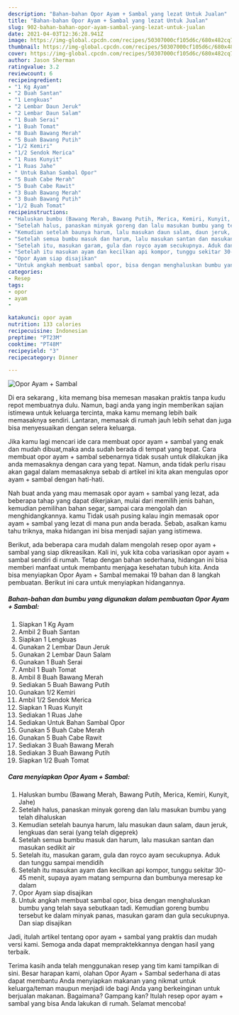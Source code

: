 ```yaml
---
description: "Bahan-bahan Opor Ayam + Sambal yang lezat Untuk Jualan"
title: "Bahan-bahan Opor Ayam + Sambal yang lezat Untuk Jualan"
slug: 902-bahan-bahan-opor-ayam-sambal-yang-lezat-untuk-jualan
date: 2021-04-03T12:36:28.941Z
image: https://img-global.cpcdn.com/recipes/50307000cf105d6c/680x482cq70/opor-ayam-sambal-foto-resep-utama.jpg
thumbnail: https://img-global.cpcdn.com/recipes/50307000cf105d6c/680x482cq70/opor-ayam-sambal-foto-resep-utama.jpg
cover: https://img-global.cpcdn.com/recipes/50307000cf105d6c/680x482cq70/opor-ayam-sambal-foto-resep-utama.jpg
author: Jason Sherman
ratingvalue: 3.2
reviewcount: 6
recipeingredient:
- "1 Kg Ayam"
- "2 Buah Santan"
- "1 Lengkuas"
- "2 Lembar Daun Jeruk"
- "2 Lembar Daun Salam"
- "1 Buah Serai"
- "1 Buah Tomat"
- "8 Buah Bawang Merah"
- "5 Buah Bawang Putih"
- "1/2 Kemiri"
- "1/2 Sendok Merica"
- "1 Ruas Kunyit"
- "1 Ruas Jahe"
- " Untuk Bahan Sambal Opor"
- "5 Buah Cabe Merah"
- "5 Buah Cabe Rawit"
- "3 Buah Bawang Merah"
- "3 Buah Bawang Putih"
- "1/2 Buah Tomat"
recipeinstructions:
- "Haluskan bumbu (Bawang Merah, Bawang Putih, Merica, Kemiri, Kunyit, Jahe)"
- "Setelah halus, panaskan minyak goreng dan lalu masukan bumbu yang telah dihaluskan"
- "Kemudian setelah baunya harum, lalu masukan daun salam, daun jeruk, lengkuas dan serai (yang telah digeprek)"
- "Setelah semua bumbu masuk dan harum, lalu masukan santan dan masukan sedikit air"
- "Setelah itu, masukan garam, gula dan royco ayam secukupnya. Aduk dan tunggu sampai mendidih"
- "Setelah itu masukan ayam dan kecilkan api kompor, tunggu sekitar 30-45 menit, supaya ayam matang sempurna dan bumbunya meresap ke dalam"
- "Opor Ayam siap disajikan"
- "Untuk angkah membuat sambal opor, bisa dengan menghaluskan bumbu yang telah saya sebutkaan tadi. Kemudian goreng bumbu tersebut ke dalam minyak panas, masukan garam dan gula secukupnya. Dan siap disajikan"
categories:
- Resep
tags:
- opor
- ayam
- 

katakunci: opor ayam  
nutrition: 133 calories
recipecuisine: Indonesian
preptime: "PT23M"
cooktime: "PT48M"
recipeyield: "3"
recipecategory: Dinner

---
```



![Opor Ayam + Sambal](https://img-global.cpcdn.com/recipes/50307000cf105d6c/680x482cq70/opor-ayam-sambal-foto-resep-utama.jpg)

Di era  sekarang , kita memang bisa memesan masakan praktis tanpa kudu repot membuatnya dulu. Namun, bagi anda yang ingin memberikan sajian istimewa untuk keluarga tercinta, maka kamu memang lebih baik memasaknya sendiri. Lantaran, memasak di rumah jauh lebih sehat dan juga bisa menyesuaikan dengan selera keluarga.

Jika kamu lagi mencari ide cara membuat opor ayam + sambal yang enak dan mudah dibuat,maka anda sudah berada di tempat yang tepat. Cara membuat opor ayam + sambal  sebenarnya tidak susah untuk dilakukan jika anda memasaknya dengan cara yang tepat. Namun, anda tidak perlu risau akan gagal dalam memasaknya 
sebab di artikel ini kita akan mengulas opor ayam + sambal dengan hati-hati.  



Nah buat anda yang mau memasak opor ayam + sambal yang lezat, ada beberapa tahap yang dapat dikerjakan, mulai dari memilih jenis bahan, kemudian pemilihan bahan segar, sampai cara mengolah dan menghidangkannya. kamu Tidak usah pusing kalau ingin memasak opor ayam + sambal yang lezat di mana pun anda berada. Sebab, asalkan kamu  tahu triknya, maka hidangan ini bisa menjadi sajian yang istimewa.

Berikut, ada beberapa cara mudah dalam mengolah resep opor ayam + sambal yang siap dikreasikan. Kali ini, yuk kita coba variasikan opor ayam + sambal sendiri di rumah. Tetap dengan bahan sederhana, hidangan ini bisa memberi manfaat untuk membantu menjaga kesehatan tubuh kita. Anda bisa menyiapkan Opor Ayam + Sambal memakai 19 bahan dan 8 langkah pembuatan. Berikut ini cara untuk menyiapkan hidangannya.

<!--inarticleads1-->

##### Bahan-bahan dan bumbu yang digunakan dalam pembuatan Opor Ayam + Sambal:

1. Siapkan 1 Kg Ayam
1. Ambil 2 Buah Santan
1. Siapkan 1 Lengkuas
1. Gunakan 2 Lembar Daun Jeruk
1. Gunakan 2 Lembar Daun Salam
1. Gunakan 1 Buah Serai
1. Ambil 1 Buah Tomat
1. Ambil 8 Buah Bawang Merah
1. Sediakan 5 Buah Bawang Putih
1. Gunakan 1/2 Kemiri
1. Ambil 1/2 Sendok Merica
1. Siapkan 1 Ruas Kunyit
1. Sediakan 1 Ruas Jahe
1. Sediakan  Untuk Bahan Sambal Opor
1. Gunakan 5 Buah Cabe Merah
1. Gunakan 5 Buah Cabe Rawit
1. Sediakan 3 Buah Bawang Merah
1. Sediakan 3 Buah Bawang Putih
1. Siapkan 1/2 Buah Tomat




<!--inarticleads2-->

##### Cara menyiapkan Opor Ayam + Sambal:

1. Haluskan bumbu (Bawang Merah, Bawang Putih, Merica, Kemiri, Kunyit, Jahe)
1. Setelah halus, panaskan minyak goreng dan lalu masukan bumbu yang telah dihaluskan
1. Kemudian setelah baunya harum, lalu masukan daun salam, daun jeruk, lengkuas dan serai (yang telah digeprek)
1. Setelah semua bumbu masuk dan harum, lalu masukan santan dan masukan sedikit air
1. Setelah itu, masukan garam, gula dan royco ayam secukupnya. Aduk dan tunggu sampai mendidih
1. Setelah itu masukan ayam dan kecilkan api kompor, tunggu sekitar 30-45 menit, supaya ayam matang sempurna dan bumbunya meresap ke dalam
1. Opor Ayam siap disajikan
1. Untuk angkah membuat sambal opor, bisa dengan menghaluskan bumbu yang telah saya sebutkaan tadi. Kemudian goreng bumbu tersebut ke dalam minyak panas, masukan garam dan gula secukupnya. Dan siap disajikan




Jadi, itulah artikel tentang  opor ayam + sambal  yang praktis dan mudah versi kami. Semoga anda dapat mempraktekkannya dengan hasil yang terbaik. 

Terima kasih anda telah menggunakan resep yang tim kami tampilkan di sini. Besar harapan kami, olahan  Opor Ayam + Sambal sederhana di atas dapat membantu Anda menyiapkan makanan yang nikmat untuk keluarga/teman maupun menjadi ide bagi Anda yang berkeinginan untuk berjualan makanan. Bagaimana? Gampang kan? Itulah resep opor ayam + sambal yang bisa Anda lakukan di rumah. Selamat mencoba!

